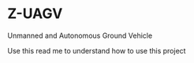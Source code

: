 # Z-UAGV
Unmanned and Autonomous Ground Vehicle 

Use this read me to understand how to use this project 
